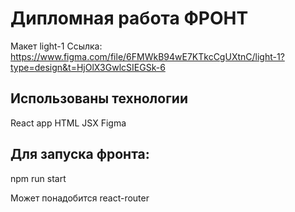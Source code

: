 # Дипломная работа ФРОНТ
Макет light-1
Ссылка: https://www.figma.com/file/6FMWkB94wE7KTkcCgUXtnC/light-1?type=design&t=HjOlX3GwlcSIEGSk-6


## Использованы технологии
React app
HTML
JSX
Figma

## Для запуска фронта:
npm run start

Может понадобится react-router
